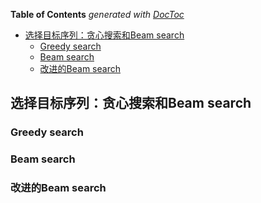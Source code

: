 <!-- START doctoc generated TOC please keep comment here to allow auto update -->
<!-- DON'T EDIT THIS SECTION, INSTEAD RE-RUN doctoc TO UPDATE -->
**Table of Contents**  *generated with [DocToc](https://github.com/thlorenz/doctoc)*

- [选择目标序列：贪心搜索和Beam search](#%E9%80%89%E6%8B%A9%E7%9B%AE%E6%A0%87%E5%BA%8F%E5%88%97%E8%B4%AA%E5%BF%83%E6%90%9C%E7%B4%A2%E5%92%8Cbeam-search)
  - [Greedy search](#greedy-search)
  - [Beam search](#beam-search)
  - [改进的Beam search](#%E6%94%B9%E8%BF%9B%E7%9A%84beam-search)

<!-- END doctoc generated TOC please keep comment here to allow auto update -->

## 选择目标序列：贪心搜索和Beam search

### Greedy search

### Beam search

### 改进的Beam search